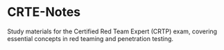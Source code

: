 # CRTE-Notes
Study materials for the Certified Red Team Expert (CRTP) exam, covering essential concepts in red teaming and penetration testing.
